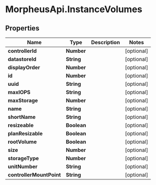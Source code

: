 # MorpheusApi.InstanceVolumes

## Properties

Name | Type | Description | Notes
------------ | ------------- | ------------- | -------------
**controllerId** | **Number** |  | [optional] 
**datastoreId** | **String** |  | [optional] 
**displayOrder** | **Number** |  | [optional] 
**id** | **Number** |  | [optional] 
**uuid** | **String** |  | [optional] 
**maxIOPS** | **String** |  | [optional] 
**maxStorage** | **Number** |  | [optional] 
**name** | **String** |  | [optional] 
**shortName** | **String** |  | [optional] 
**resizeable** | **Boolean** |  | [optional] 
**planResizable** | **Boolean** |  | [optional] 
**rootVolume** | **Boolean** |  | [optional] 
**size** | **Number** |  | [optional] 
**storageType** | **Number** |  | [optional] 
**unitNumber** | **String** |  | [optional] 
**controllerMountPoint** | **String** |  | [optional] 


